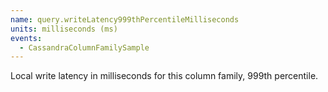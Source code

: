 ```yaml
---
name: query.writeLatency999thPercentileMilliseconds
units: milliseconds (ms)
events:
  - CassandraColumnFamilySample
---
```


Local write latency in milliseconds for this column family, 999th percentile.